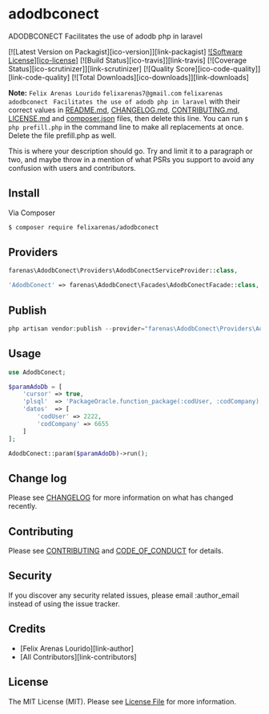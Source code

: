 # adodbconect
ADODBCONECT Facilitates the use of adodb php in laravel

[![Latest Version on Packagist][ico-version]][link-packagist]
[![Software License][ico-license]](LICENSE.md)
[![Build Status][ico-travis]][link-travis]
[![Coverage Status][ico-scrutinizer]][link-scrutinizer]
[![Quality Score][ico-code-quality]][link-code-quality]
[![Total Downloads][ico-downloads]][link-downloads]

**Note:** ```Felix Arenas Lourido``` ```felixarenas7@gmail.com``` ```felixarenas``` ```adodbconect ``` ```Facilitates the use of adodb php in laravel``` with their correct values in [README.md](README.md), [CHANGELOG.md](CHANGELOG.md), [CONTRIBUTING.md](CONTRIBUTING.md), [LICENSE.md](LICENSE.md) and [composer.json](composer.json) files, then delete this line. You can run `$ php prefill.php` in the command line to make all replacements at once. Delete the file prefill.php as well.

This is where your description should go. Try and limit it to a paragraph or two, and maybe throw in a mention of what
PSRs you support to avoid any confusion with users and contributors.

## Install

Via Composer

``` bash
$ composer require felixarenas/adodbconect
```

## Providers

``` php
farenas\AdodbConect\Providers\AdodbConectServiceProvider::class,

'AdodbConect' => farenas\AdodbConect\Facades\AdodbConectFacade::class,
```

## Publish

``` php
php artisan vendor:publish --provider="farenas\AdodbConect\Providers\AdodbConectServiceProvider"
```

## Usage

``` php
use AdodbConect;

$paramAdoDb = [
    'cursor' => true,
    'plsql'  => 'PackageOracle.function_package(:codUser, :codCompany);',
    'datos'  => [
        'codUser' => 2222,
        'codCompany' => 6655
    ]
];

AdodbConect::param($paramAdoDb)->run();
```

## Change log

Please see [CHANGELOG](CHANGELOG.md) for more information on what has changed recently.

## Contributing

Please see [CONTRIBUTING](CONTRIBUTING.md) and [CODE_OF_CONDUCT](CODE_OF_CONDUCT.md) for details.

## Security

If you discover any security related issues, please email :author_email instead of using the issue tracker.

## Credits

- [Felix Arenas Lourido][link-author]
- [All Contributors][link-contributors]

## License

The MIT License (MIT). Please see [License File](LICENSE.md) for more information.